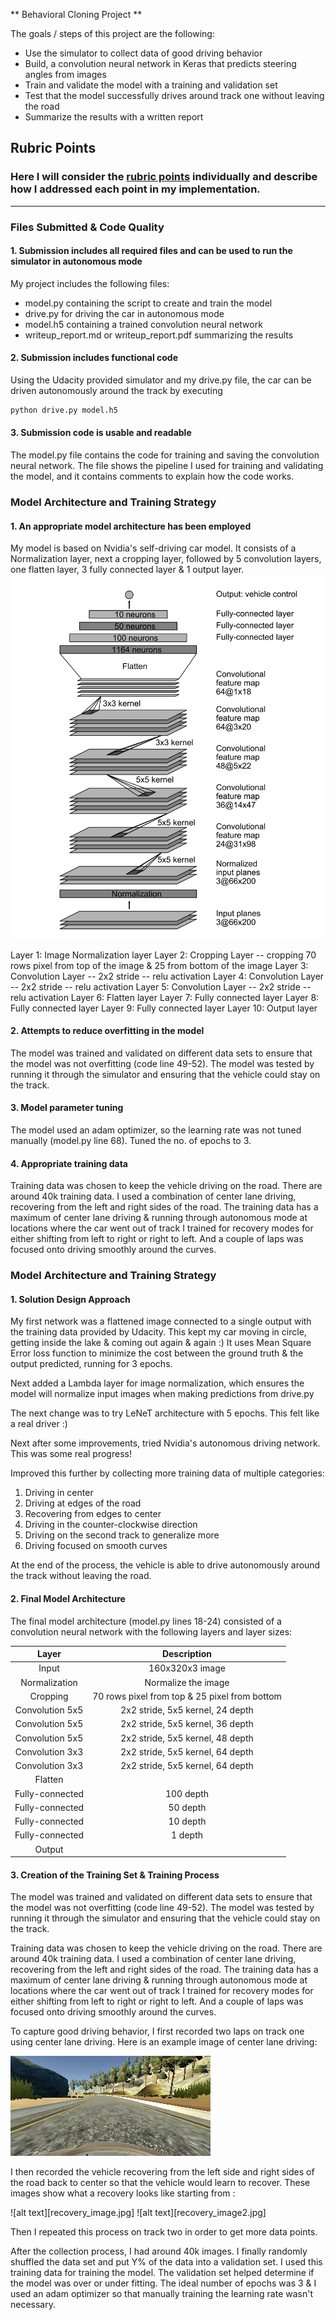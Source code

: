 ** Behavioral Cloning Project **

The goals / steps of this project are the following:
* Use the simulator to collect data of good driving behavior
* Build, a convolution neural network in Keras that predicts steering angles from images
* Train and validate the model with a training and validation set
* Test that the model successfully drives around track one without leaving the road
* Summarize the results with a written report


[//]: # (Image References)

[nvidia_model]: ./examples/nVidia_model.png "Model Visualization"
[recovery_image]: ./examples/recovery_image.jpg "Recovery Image"
[recovery_image2]: ./examples/recovery_image2.jpg "Recovery Image 2"
[normal_image]: ./examples/normal_image.jpg "Normal Image"

## Rubric Points
### Here I will consider the [rubric points](https://review.udacity.com/#!/rubrics/432/view) individually and describe how I addressed each point in my implementation.  

---
### Files Submitted & Code Quality

#### 1. Submission includes all required files and can be used to run the simulator in autonomous mode

My project includes the following files:
* model.py containing the script to create and train the model
* drive.py for driving the car in autonomous mode
* model.h5 containing a trained convolution neural network 
* writeup_report.md or writeup_report.pdf summarizing the results

#### 2. Submission includes functional code
Using the Udacity provided simulator and my drive.py file, the car can be driven autonomously around the track by executing 
```sh
python drive.py model.h5
```

#### 3. Submission code is usable and readable

The model.py file contains the code for training and saving the convolution neural network. The file shows the pipeline I used for training and validating the model, and it contains comments to explain how the code works.

### Model Architecture and Training Strategy

#### 1. An appropriate model architecture has been employed

My model is based on Nvidia's self-driving car model. It consists of a Normalization layer, next a cropping layer, 
followed by 5 convolution layers, one flatten layer, 3 fully connected layer & 1 output layer.
![Nvidia's self-driving car model][nvidia_model]

Layer 1: Image Normalization layer
Layer 2: Cropping Layer -- cropping 70 rows pixel from top of the image & 25 from bottom of the image
Layer 3: Convolution Layer -- 2x2 stride -- relu activation
Layer 4: Convolution Layer -- 2x2 stride -- relu activation
Layer 5: Convolution Layer -- 2x2 stride -- relu activation
Layer 6: Flatten layer
Layer 7: Fully connected layer
Layer 8: Fully connected layer
Layer 9: Fully connected layer
Layer 10: Output layer

#### 2. Attempts to reduce overfitting in the model

The model was trained and validated on different data sets to ensure that the model was not overfitting (code line 49-52). 
The model was tested by running it through the simulator and ensuring that the vehicle could stay on the track.

#### 3. Model parameter tuning

The model used an adam optimizer, so the learning rate was not tuned manually (model.py line 68). Tuned the no. of epochs to 3.

#### 4. Appropriate training data

Training data was chosen to keep the vehicle driving on the road. There are around 40k training data.
I used a combination of center lane driving, recovering from the left and right sides of the road. 
The training data has a maximum of center lane driving & running through autonomous mode at locations where the car 
went out of track I trained for recovery modes for either shifting from left to right or right to left.
And a couple of laps was focused onto driving smoothly around the curves.

### Model Architecture and Training Strategy

#### 1. Solution Design Approach

My first network was a flattened image connected to a single output with the training data provided by Udacity. 
This kept my car moving in circle, getting inside the lake & coming out again & again :)
It uses Mean Square Error loss function to minimize the cost between the ground truth & the output predicted, running for 3 epochs.

Next added a Lambda layer for image normalization, which ensures the model will normalize input images when making predictions from drive.py 

The next change was to try LeNeT architecture with 5 epochs. This felt like a real driver :) 

Next after some improvements, tried Nvidia's autonomous driving network.  This was some real progress!
 
Improved this further by collecting more training data of multiple categories:
1. Driving in center
2. Driving at edges of the road
3. Recovering from edges to center
4. Driving in the counter-clockwise direction
5. Driving on the second track to generalize more
6. Driving focused on smooth curves

At the end of the process, the vehicle is able to drive autonomously around the track without leaving the road.

#### 2. Final Model Architecture

The final model architecture (model.py lines 18-24) consisted of a convolution neural network with the following layers and layer sizes:

| Layer         		|     Description	        					 | 
|:---------------------:|:----------------------------------------------:| 
| Input         		| 160x320x3 image   					         | 
| Normalization     	| Normalize the image 	                         |
| Cropping				| 70 rows pixel from top  & 25 pixel from bottom |
| Convolution 5x5	  	| 2x2 stride, 5x5 kernel, 24 depth               |
| Convolution 5x5	  	| 2x2 stride, 5x5 kernel, 36 depth               |
| Convolution 5x5	  	| 2x2 stride, 5x5 kernel, 48 depth               |
| Convolution 3x3	  	| 2x2 stride, 5x5 kernel, 64 depth               |
| Convolution 3x3	    | 2x2 stride, 5x5 kernel, 64 depth               |
| Flatten				|												 |
| Fully-connected       | 100 depth										 |
| Fully-connected       | 50 depth										 |
| Fully-connected       | 10 depth										 |
| Fully-connected       | 1 depth										 |
| Output                |                                                |

#### 3. Creation of the Training Set & Training Process

The model was trained and validated on different data sets to ensure that the model was not overfitting (code line 49-52). 
The model was tested by running it through the simulator and ensuring that the vehicle could stay on the track.

Training data was chosen to keep the vehicle driving on the road. There are around 40k training data.
I used a combination of center lane driving, recovering from the left and right sides of the road. 
The training data has a maximum of center lane driving & running through autonomous mode at locations where the car 
went out of track I trained for recovery modes for either shifting from left to right or right to left.
And a couple of laps was focused onto driving smoothly around the curves.

To capture good driving behavior, I first recorded two laps on track one using center lane driving. 
Here is an example image of center lane driving:

![center driving][normal_image]

I then recorded the vehicle recovering from the left side and right sides of the road back to center so that the vehicle would learn to recover.
These images show what a recovery looks like starting from :

![alt text][recovery_image.jpg]
![alt text][recovery_image2.jpg]

Then I repeated this process on track two in order to get more data points.

After the collection process, I had around 40k images.
I finally randomly shuffled the data set and put Y% of the data into a validation set. 
I used this training data for training the model. The validation set helped determine if the model was over or under fitting. 
The ideal number of epochs was 3 & I used an adam optimizer so that manually training the learning rate wasn't necessary.
